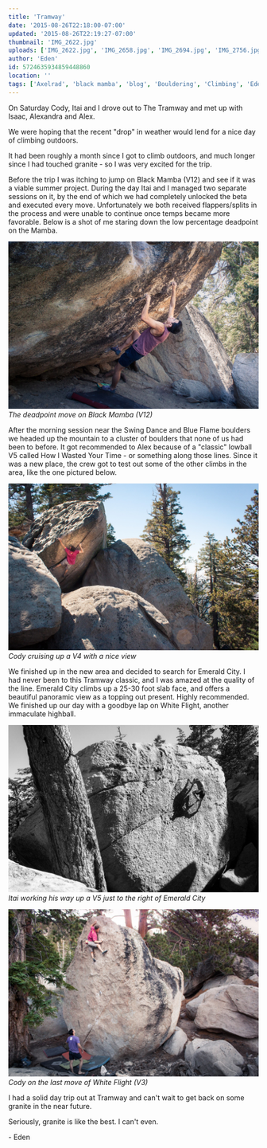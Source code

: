 ```yaml
---
title: 'Tramway'
date: '2015-08-26T22:18:00-07:00'
updated: '2015-08-26T22:19:27-07:00'
thumbnail: 'IMG_2622.jpg'
uploads: ['IMG_2622.jpg', 'IMG_2658.jpg', 'IMG_2694.jpg', 'IMG_2756.jpg']
author: 'Eden'
id: 5724635934859448860
location: ''
tags: ['Axelrad', 'black mamba', 'blog', 'Bouldering', 'Climbing', 'Eden', 'emerald city', 'Five Ten', 'granite', 'Itai', 'Tramway']
---
```


On Saturday Cody, Itai and I drove out to The Tramway and met up with Isaac, Alexandra and Alex. 

We were hoping that the recent "drop" in weather would lend for a nice day of climbing outdoors. 

It had been roughly a month since I got to climb outdoors, and much longer since I had touched granite - so I was very excited for the trip. 

Before the trip I was itching to jump on Black Mamba (V12) and see if it was a viable summer project. During the day Itai and I managed two separate sessions on it, by the end of which we had completely unlocked the beta and executed every move. Unfortunately we both received flappers/splits in the process and were unable to continue once temps became more favorable. Below is a shot of me staring down the low percentage deadpoint on the Mamba. 

![image alt](uploads/IMG_2622.jpg)*The deadpoint move on Black Mamba (V12)*

After the morning session near the Swing Dance and Blue Flame boulders we headed up the mountain to a cluster of boulders that none of us had been to before. It got recommended to Alex because of a "classic" lowball V5 called How I Wasted Your Time \- or something along those lines. Since it was a new place, the crew got to test out some of the other climbs in the area, like the one pictured below.

![image alt](uploads/IMG_2658.jpg)*Cody cruising up a V4 with a nice view*

We finished up in the new area and decided to search for Emerald City. I had never been to this Tramway classic, and I was amazed at the quality of the line. Emerald City climbs up a 25-30 foot slab face, and offers a beautiful panoramic view as a topping out present. Highly recommended.
We finished up our day with a goodbye lap on White Flight, another immaculate highball. 

![image alt](uploads/IMG_2694.jpg)*Itai working his way up a V5 just to the right of Emerald City*

![image alt](uploads/IMG_2756.jpg)*Cody on the last move of White Flight (V3)*

I had a solid day trip out at Tramway and can't wait to get back on some granite in the near future. 

Seriously, granite is like the best. I can't even.

\- Eden


